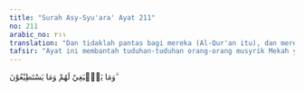 ```yaml
---
title: "Surah Asy-Syu'ara' Ayat 211"
no: 211
arabic_no: ٢١١
translation: "Dan tidaklah pantas bagi mereka (Al-Qur'an itu), dan mereka pun tidak akan sanggup."
tafsir: "Ayat ini membantah tuduhan-tuduhan orang-orang musyrik Mekah yang mengatakan bahwa Nabi Muhammad adalah seorang tukang sihir dan tukang ramal. Allah mengatakan bahwa Al-Qur'an bukanlah ramalan atau sihir yang berasal dari setan yang menerima dan mendengar ucapan malaikat ketika sedang menyampaikan wahyu Allah kepada Rasulullah.\n\nAda tiga hal yang menunjukkan bahwa Al-Qur'an bukan berasal dari setan, yaitu:\n\n1. Isi Al-Qur'an bertentangan dengan kehendak setan. Kalau setan berusaha agar manusia mengerjakan perbuatan-perbuatan yang akan menjauhkan mereka dari petunjuk Allah, adapun Al-Qur'an memerintahkan manusia mengerjakan perbuatan yang makruf dan mencegah yang mungkar.\n\n2. Setan sendiri tidak mau menerima Al-Qur'an, apalagi menyampaikannya kepada orang lain.\n\n3. Setan dijauhkan dari mendengar Al-Qur'an yang disampaikan Malaikat Jibril kepada Muhammad, atau mendengarkan Al-Qur'an yang sedang dibaca hamba Allah karena Al-Qur'an dijaga Allah dari setan."
---
```

وَمَا يَنْۢبَغِيْ لَهُمْ وَمَا يَسْتَطِيْعُوْنَ ۗ  